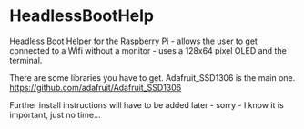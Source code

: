 # HeadlessBootHelp
Headless Boot Helper for the Raspberry Pi - allows the user to get connected to a Wifi without a monitor - uses a 128x64 pixel OLED and the terminal. 

There are some libraries you have to get.  Adafruit_SSD1306 is the main one.  https://github.com/adafruit/Adafruit_SSD1306

Further install instructions will have to be added later - sorry - I know it is important, just no time...  
